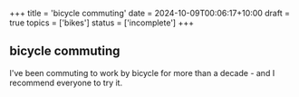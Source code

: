 +++
title = 'bicycle commuting'
date = 2024-10-09T00:06:17+10:00
draft = true
topics = ['bikes']
status = ['incomplete']
+++

## bicycle commuting

I've been commuting to work by bicycle for more than a decade - and I recommend everyone to try it.



<!--more-->



